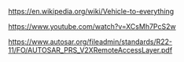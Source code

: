 https://en.wikipedia.org/wiki/Vehicle-to-everything

https://www.youtube.com/watch?v=XCsMh7PcS2w

https://www.autosar.org/fileadmin/standards/R22-11/FO/AUTOSAR_PRS_V2XRemoteAccessLayer.pdf
